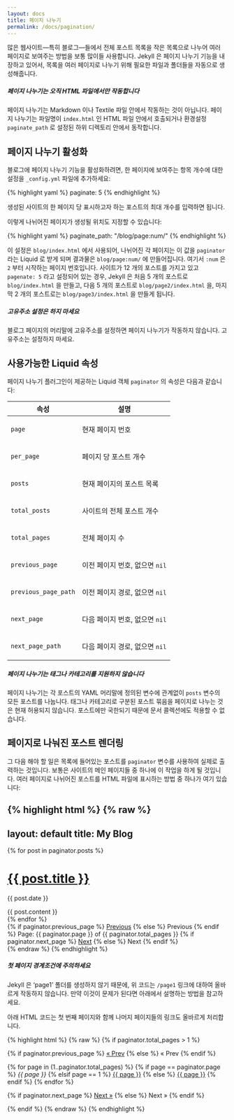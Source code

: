 ```yaml
---
layout: docs
title: 페이지 나누기
permalink: /docs/pagination/
---
```


많은 웹사이트—특히 블로그—들에서 전체 포스트 목록을 작은 목록으로 나누어 여러
페이지로 보여주는 방법을 보통 많이들 사용합니다. Jekyll 은 페이지 나누기 기능을
내장하고 있어서, 목록을 여러 페이지로 나누기 위해 필요한 파일과 폴더들을
자동으로 생성해줍니다.

<div class="note info">
  <h5>페이지 나누기는 오직 HTML 파일에서만 작동합니다</h5>
  <p>
    페이지 나누기는 Markdown 이나 Textile 파일 안에서 작동하는 것이 아닙니다. 페이지
    나누기는 파일명이 <code>index.html</code> 인 HTML 파일 안에서 호출되거나
    환경설정 <code>paginate_path</code> 로 설정된 하위 디렉토리 안에서 동작합니다.


  </p>
</div>

## 페이지 나누기 활성화

블로그에 페이지 나누기 기능을 활성화하려면, 한 페이지에 보여주는 항목 개수에
대한 설정을 `_config.yml` 파일에 추가하세요:

{% highlight yaml %}
paginate: 5
{% endhighlight %}

생성된 사이트의 한 페이지 당 표시하고자 하는 포스트의 최대 개수를 입력하면
됩니다.

이렇게 나뉘어진 페이지가 생성될 위치도 지정할 수 있습니다:

{% highlight yaml %}
paginate_path: "/blog/page:num/"
{% endhighlight %}

이 설정은 `blog/index.html` 에서 사용되어, 나뉘어진 각 페이지는 이 값을
`paginator` 라는 Liquid 로 받게 되며 결과물은 `blog/page:num/` 에 만들어집니다.
여기서 `:num` 은 `2` 부터 시작하는 페이지 번호입니다. 사이트가 12 개의 포스트를
가지고 있고 `pagenate: 5` 라고 설정되어 있는 경우, Jekyll 은 처음 5 개의
포스트로 `blog/index.html` 을 만들고, 다음 5 개의 포스트로 `blog/page2/index.html` 을,
마지막 2 개의 포스트로는 `blog/page3/index.html` 을 만들게 됩니다.

<div class="note warning">
  <h5>고유주소 설정은 하지 마세요</h5>
  <p>
    블로그 페이지의 머리말에 고유주소를 설정하면 페이지 나누기가 작동하지
    않습니다. 고유주소는 설정하지 마세요.
  </p>
</div>

## 사용가능한 Liquid 속성

페이지 나누기 플러그인이 제공하는 Liquid 객체 `paginator` 의 속성은 다음과
같습니다:

<div class="mobile-side-scroller">
<table>
  <thead>
    <tr>
      <th>속성</th>
      <th>설명</th>
    </tr>
  </thead>
  <tbody>
    <tr>
      <td><p><code>page</code></p></td>
      <td><p>현재 페이지 번호</p></td>
    </tr>
    <tr>
      <td><p><code>per_page</code></p></td>
      <td><p>페이지 당 포스트 개수</p></td>
    </tr>
    <tr>
      <td><p><code>posts</code></p></td>
      <td><p>현재 페이지의 포스트 목록</p></td>
    </tr>
    <tr>
      <td><p><code>total_posts</code></p></td>
      <td><p>사이트의 전체 포스트 개수</p></td>
    </tr>
    <tr>
      <td><p><code>total_pages</code></p></td>
      <td><p>전체 페이지 수</p></td>
    </tr>
    <tr>
      <td><p><code>previous_page</code></p></td>
      <td>
          <p>
              이전 페이지 번호,
              없으면 <code>nil</code>
          </p>
      </td>
    </tr>
    <tr>
      <td><p><code>previous_page_path</code></p></td>
      <td>
          <p>
              이전 페이지 경로,
              없으면 <code>nil</code>
          </p>
      </td>
    </tr>
    <tr>
      <td><p><code>next_page</code></p></td>
      <td>
          <p>
              다음 페이지 번호,
              없으면 <code>nil</code>
          </p>
      </td>
    </tr>
    <tr>
      <td><p><code>next_page_path</code></p></td>
      <td>
          <p>
              다음 페이지 경로,
              없으면 <code>nil</code>
          </p>
      </td>
    </tr>
  </tbody>
</table>
</div>

<div class="note info">
  <h5>페이지 나누기는 태그나 카테고리를 지원하지 않습니다</h5>
  <p>페이지 나누기는 각 포스트의 YAML 머리말에 정의된 변수에 관계없이
  <code>posts</code> 변수의 모든 포스트를 나눕니다.
  태그나 카테고리로 구분된 포스트 묶음을 페이지로 나누는 것은 현재 허용되지
  않습니다.
  포스트에만 국한되기 때문에 문서 콜렉션에도 적용할 수 없습니다.</p>
</div>

## 페이지로 나눠진 포스트 렌더링

그 다음 해야 할 일은 목록에 들어있는 포스트를 `paginator` 변수를 사용하여 실제로
출력하는 것입니다. 보통은 사이트의 메인 페이지들 중 하나에 이 작업을 하게 될
것입니다. 여러 페이지로 나뉘어진 포스트를 HTML 파일에 표시하는 방법 중 하나가
여기 있습니다:

{% highlight html %}
{% raw %}
---
layout: default
title: My Blog
---

<!-- This loops through the paginated posts -->
{% for post in paginator.posts %}
  <h1><a href="{{ post.url }}">{{ post.title }}</a></h1>
  <p class="author">
    <span class="date">{{ post.date }}</span>
  </p>
  <div class="content">
    {{ post.content }}
  </div>
{% endfor %}

<!-- Pagination links -->
<div class="pagination">
  {% if paginator.previous_page %}
    <a href="{{ paginator.previous_page_path }}" class="previous">Previous</a>
  {% else %}
    <span class="previous">Previous</span>
  {% endif %}
  <span class="page_number ">Page: {{ paginator.page }} of {{ paginator.total_pages }}</span>
  {% if paginator.next_page %}
    <a href="{{ paginator.next_page_path }}" class="next">Next</a>
  {% else %}
    <span class="next ">Next</span>
  {% endif %}
</div>
{% endraw %}
{% endhighlight %}

<div class="note warning">
  <h5>첫 페이지 경계조건에 주의하세요</h5>
  <p>
    Jekyll 은 ‘page1’ 폴더를 생성하지 않기 때문에, 위 코드는 <code>/page1</code>
    링크에 대하여 올바르게 작동하지 않습니다.
    만약 이것이 문제가 된다면 아래에서 설명하는 방법을 참고하세요.
  </p>
</div>

아래 HTML 코드는 첫 번째 페이지와 함께 나머지 페이지들의 링크도 올바르게
처리합니다.

{% highlight html %}
{% raw %}
{% if paginator.total_pages > 1 %}
<div class="pagination">
  {% if paginator.previous_page %}
    <a href="{{ paginator.previous_page_path | prepend: site.baseurl | replace: '//', '/' }}">&laquo; Prev</a>
  {% else %}
    <span>&laquo; Prev</span>
  {% endif %}

  {% for page in (1..paginator.total_pages) %}
    {% if page == paginator.page %}
      <em>{{ page }}</em>
    {% elsif page == 1 %}
      <a href="{{ paginator.previous_page_path | prepend: site.baseurl | replace: '//', '/' }}">{{ page }}</a>
    {% else %}
      <a href="{{ site.paginate_path | prepend: site.baseurl | replace: '//', '/' | replace: ':num', page }}">{{ page }}</a>
    {% endif %}
  {% endfor %}

  {% if paginator.next_page %}
    <a href="{{ paginator.next_page_path | prepend: site.baseurl | replace: '//', '/' }}">Next &raquo;</a>
  {% else %}
    <span>Next &raquo;</span>
  {% endif %}
</div>
{% endif %}
{% endraw %}
{% endhighlight %}

